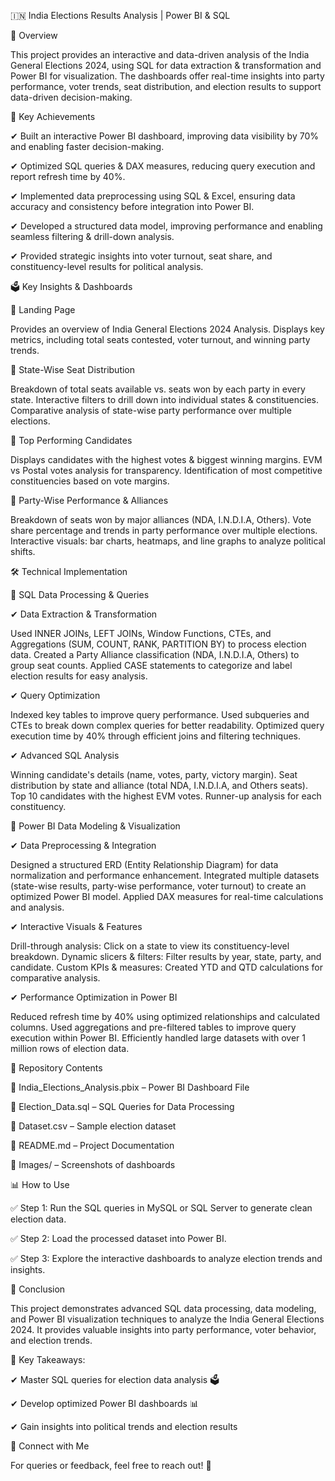 🇮🇳 India Elections Results Analysis | Power BI & SQL

📌 Overview

This project provides an interactive and data-driven analysis of the India General Elections 2024, using SQL for data extraction & transformation and Power BI for visualization. The dashboards offer real-time insights into party performance, voter trends, seat distribution, and election results to support data-driven decision-making.


🚀 Key Achievements

✔ Built an interactive Power BI dashboard, improving data visibility by 70% and enabling faster decision-making.

✔ Optimized SQL queries & DAX measures, reducing query execution and report refresh time by 40%.

✔ Implemented data preprocessing using SQL & Excel, ensuring data accuracy and consistency before integration into Power BI.

✔ Developed a structured data model, improving performance and enabling seamless filtering & drill-down analysis.

✔ Provided strategic insights into voter turnout, seat share, and constituency-level results for political analysis.


🗳️ Key Insights & Dashboards

🔹 Landing Page

Provides an overview of India General Elections 2024 Analysis.
Displays key metrics, including total seats contested, voter turnout, and winning party trends.

🔹 State-Wise Seat Distribution

Breakdown of total seats available vs. seats won by each party in every state.
Interactive filters to drill down into individual states & constituencies.
Comparative analysis of state-wise party performance over multiple elections.

🔹 Top Performing Candidates

Displays candidates with the highest votes & biggest winning margins.
EVM vs Postal votes analysis for transparency.
Identification of most competitive constituencies based on vote margins.

🔹 Party-Wise Performance & Alliances

Breakdown of seats won by major alliances (NDA, I.N.D.I.A, Others).
Vote share percentage and trends in party performance over multiple elections.
Interactive visuals: bar charts, heatmaps, and line graphs to analyze political shifts.



🛠 Technical Implementation

🔹 SQL Data Processing & Queries

✔ Data Extraction & Transformation

Used INNER JOINs, LEFT JOINs, Window Functions, CTEs, and Aggregations (SUM, COUNT, RANK, PARTITION BY) to process election data.
Created a Party Alliance classification (NDA, I.N.D.I.A, Others) to group seat counts.
Applied CASE statements to categorize and label election results for easy analysis.

✔ Query Optimization

Indexed key tables to improve query performance.
Used subqueries and CTEs to break down complex queries for better readability.
Optimized query execution time by 40% through efficient joins and filtering techniques.

✔ Advanced SQL Analysis

Winning candidate's details (name, votes, party, victory margin).
Seat distribution by state and alliance (total NDA, I.N.D.I.A, and Others seats).
Top 10 candidates with the highest EVM votes.
Runner-up analysis for each constituency.


🔹 Power BI Data Modeling & Visualization

✔ Data Preprocessing & Integration

Designed a structured ERD (Entity Relationship Diagram) for data normalization and performance enhancement.
Integrated multiple datasets (state-wise results, party-wise performance, voter turnout) to create an optimized Power BI model.
Applied DAX measures for real-time calculations and analysis.

✔ Interactive Visuals & Features

Drill-through analysis: Click on a state to view its constituency-level breakdown.
Dynamic slicers & filters: Filter results by year, state, party, and candidate.
Custom KPIs & measures: Created YTD and QTD calculations for comparative analysis.

✔ Performance Optimization in Power BI

Reduced refresh time by 40% using optimized relationships and calculated columns.
Used aggregations and pre-filtered tables to improve query execution within Power BI.
Efficiently handled large datasets with over 1 million rows of election data.



📂 Repository Contents

📌 India_Elections_Analysis.pbix – Power BI Dashboard File

📌 Election_Data.sql – SQL Queries for Data Processing

📌 Dataset.csv – Sample election dataset

📌 README.md – Project Documentation

📌 Images/ – Screenshots of dashboards



📊 How to Use

✅ Step 1: Run the SQL queries in MySQL or SQL Server to generate clean election data.

✅ Step 2: Load the processed dataset into Power BI.

✅ Step 3: Explore the interactive dashboards to analyze election trends and insights.



📢 Conclusion

This project demonstrates advanced SQL data processing, data modeling, and Power BI visualization techniques to analyze the India General Elections 2024. It provides valuable insights into party performance, voter behavior, and election trends.


📌 Key Takeaways:

✔ Master SQL queries for election data analysis 🗳️

✔ Develop optimized Power BI dashboards 📊

✔ Gain insights into political trends and election results

📧 Connect with Me

For queries or feedback, feel free to reach out! 🚀

